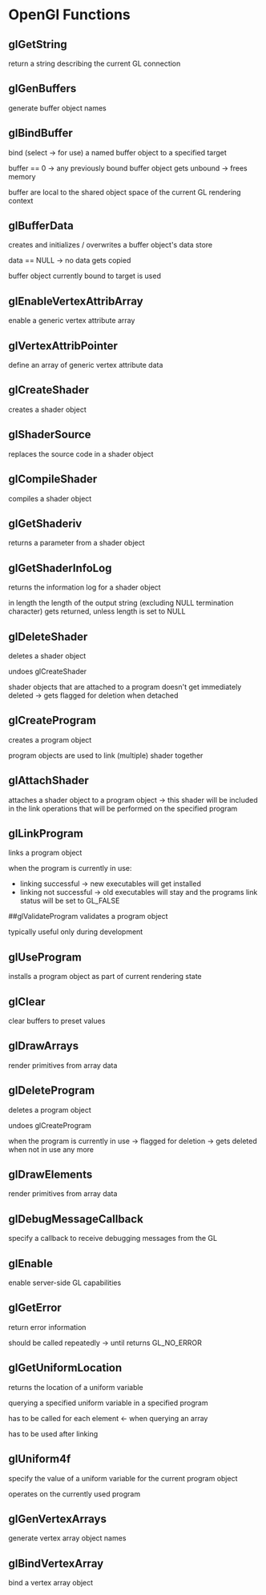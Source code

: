# OpenGl Functions

## glGetString
return a string describing the current GL connection

## glGenBuffers
generate buffer object names

## glBindBuffer
bind (select -> for use) a named buffer object to a specified target

buffer == 0 -> any previously bound buffer object gets unbound -> frees memory

buffer are local to the shared object space of the current GL rendering context

## glBufferData
creates and initializes / overwrites a buffer object's data store

data == NULL -> no data gets copied

buffer object currently bound to target is used

## glEnableVertexAttribArray
enable a generic vertex attribute array

## glVertexAttribPointer
define an array of generic vertex attribute data

## glCreateShader
creates a shader object

## glShaderSource
replaces the source code in a shader object

## glCompileShader
compiles a shader object

## glGetShaderiv
returns a parameter from a shader object

## glGetShaderInfoLog
returns the information log for a shader object

in length the length of the output string (excluding NULL termination character) gets returned, unless length is set to NULL

## glDeleteShader
deletes a shader object

undoes glCreateShader

shader objects that are attached to a program doesn't get immediately deleted -> gets flagged for deletion when detached

## glCreateProgram
creates a program object

program objects are used to link (multiple) shader together

## glAttachShader
attaches a shader object to a program object -> this shader will be included in the link operations that will be performed on the specified program


## glLinkProgram
links a program object

when the program is currently in use:
- linking successful -> new executables will get installed
- linking not successful -> old executables will stay and the programs link status will be set to GL_FALSE

##glValidateProgram
validates a program object

typically useful only during development

## glUseProgram
installs a program object as part of current rendering state

## glClear
clear buffers to preset values

## glDrawArrays
render primitives from array data

## glDeleteProgram
deletes a program object

undoes glCreateProgram

when the program is currently in use -> flagged for deletion -> gets deleted when not in use any more

## glDrawElements
render primitives from array data

## glDebugMessageCallback
specify a callback to receive debugging messages from the GL

## glEnable
enable server-side GL capabilities

## glGetError
return error information

should be called repeatedly -> until returns GL_NO_ERROR

## glGetUniformLocation
returns the location of a uniform variable

querying a specified uniform variable in a specified program

has to be called for each element <- when querying an array

has to be used after linking

## glUniform4f
specify the value of a uniform variable for the current program object

operates on the currently used program

## glGenVertexArrays
generate vertex array object names

## glBindVertexArray
bind a vertex array object
